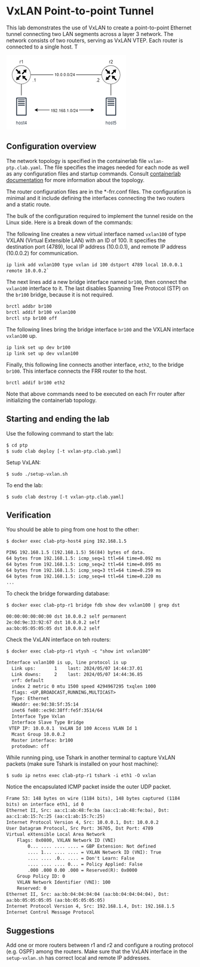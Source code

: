 # VxLAN Point-to-point Tunnel

This lab demonstrates the use of VxLAN to create a point-to-point Ethernet tunnel connecting two LAN segments across a layer 3 network. The network consists of two routers, serving as VxLAN VTEP. Each router is connected to a single host. T


![p2p](../img/ptp.png)

## Configuration overview

The network topology is specified in the containerlab file `vxlan-ptp.clab.yaml`. The file specifies the images needed for each node as well as any configuration files and startup commands. Consult [containerlab documentation](https://containerlab.dev/manual/topo-def-file/) for more information about the topology.

The router configuration files are in the *-frr.conf files. The configuration is minimal and it include defining the interfaces connecting the two routers and a static route.

The bulk of the configuration required to implement the tunnel reside on the Linux side. Here is a break down of the commands:

The following line creates a new virtual interface named `vxlan100` of type VXLAN (Virtual Extensible LAN) with an ID of 100. It specifies the destination port (4789), local IP address (10.0.0.1), and remote IP address (10.0.0.2) for communication.

```
ip link add vxlan100 type vxlan id 100 dstport 4789 local 10.0.0.1 remote 10.0.0.2`
```

The next lines add a new bridge interface named `br100`, then connect the `vxlan100` interface to it. The last disables Spanning Tree Protocol (STP) on the `br100` bridge, because it is not required. 

```
brctl addbr br100
brctl addif br100 vxlan100
brctl stp br100 off
```

The following lines bring the bridge interface `br100` and the VXLAN interface `vxlan100` up.

```
ip link set up dev br100
ip link set up dev vxlan100
```

Finally, this following line connects another interface, `eth2`, to the bridge `br100`. This interface connects the FRR router to the host.


```
brctl addif br100 eth2
```

Note that above commands need to be executed on each Frr router after initializing the containerlab topology. 

   
## Starting and ending the lab

Use the following command to start the lab:

```
$ cd ptp
$ sudo clab deploy [-t vxlan-ptp.clab.yaml]
```

Setup VxLAN:

```
$ sudo ./setup-vxlan.sh
```

To end the lab:

```
$ sudo clab destroy [-t vxlan-ptp.clab.yaml]
```


## Verification

You should be able to ping from one host to the other:

```
$ docker exec clab-ptp-host4 ping 192.168.1.5
```

```
PING 192.168.1.5 (192.168.1.5) 56(84) bytes of data.
64 bytes from 192.168.1.5: icmp_seq=1 ttl=64 time=0.092 ms
64 bytes from 192.168.1.5: icmp_seq=2 ttl=64 time=0.095 ms
64 bytes from 192.168.1.5: icmp_seq=3 ttl=64 time=0.259 ms
64 bytes from 192.168.1.5: icmp_seq=4 ttl=64 time=0.220 ms
...
```

To check the bridge forwarding database:

```
$ docker exec clab-ptp-r1 bridge fdb show dev vxlan100 | grep dst
```

```
00:00:00:00:00:00 dst 10.0.0.2 self permanent
2e:0d:9e:33:92:67 dst 10.0.0.2 self 
aa:bb:05:05:05:05 dst 10.0.0.2 self 
```

Check the VxLAN interface on teh routers:

```
$ docker exec clab-ptp-r1 vtysh -c "show int vxlan100"
```

```
Interface vxlan100 is up, line protocol is up
  Link ups:       1    last: 2024/05/07 14:44:37.01
  Link downs:     2    last: 2024/05/07 14:44:36.85
  vrf: default
  index 2 metric 0 mtu 1500 speed 4294967295 txqlen 1000
  flags: <UP,BROADCAST,RUNNING,MULTICAST>
  Type: Ethernet
  HWaddr: ee:9d:38:5f:35:14
  inet6 fe80::ec9d:38ff:fe5f:3514/64
  Interface Type Vxlan
  Interface Slave Type Bridge
 VTEP IP: 10.0.0.1  VxLAN Id 100 Access VLAN Id 1
  Mcast Group 10.0.0.2
  Master interface: br100
  protodown: off 
```

While running ping, use Tshark in another terminal to capture VxLAN packets (make sure Tshark is installed on your host machine):

```
$ sudo ip netns exec clab-ptp-r1 tshark -i eth1 -O vxlan
```

Notice the encapsulated ICMP packet inside the outer UDP packet.

```
Frame 53: 148 bytes on wire (1184 bits), 148 bytes captured (1184 bits) on interface eth1, id 0
Ethernet II, Src: aa:c1:ab:48:fe:ba (aa:c1:ab:48:fe:ba), Dst: aa:c1:ab:15:7c:25 (aa:c1:ab:15:7c:25)
Internet Protocol Version 4, Src: 10.0.0.1, Dst: 10.0.0.2
User Datagram Protocol, Src Port: 36705, Dst Port: 4789
Virtual eXtensible Local Area Network
    Flags: 0x0800, VXLAN Network ID (VNI)
        0... .... .... .... = GBP Extension: Not defined
        .... 1... .... .... = VXLAN Network ID (VNI): True
        .... .... .0.. .... = Don't Learn: False
        .... .... .... 0... = Policy Applied: False
        .000 .000 0.00 .000 = Reserved(R): 0x0000
    Group Policy ID: 0
    VXLAN Network Identifier (VNI): 100
    Reserved: 0
Ethernet II, Src: aa:bb:04:04:04:04 (aa:bb:04:04:04:04), Dst: aa:bb:05:05:05:05 (aa:bb:05:05:05:05)
Internet Protocol Version 4, Src: 192.168.1.4, Dst: 192.168.1.5
Internet Control Message Protocol
```


## Suggestions

Add one or more routers between r1 and r2 and configure a routing protocol (e.g. OSPF) among the routers. Make sure that the VxLAN interface in the `setup-vxlan.sh` has correct local and remote IP addresses.
